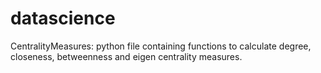 # datascience
CentralityMeasures: python file containing functions to calculate degree, closeness, betweenness and eigen centrality measures.
